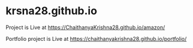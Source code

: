 # krsna28.github.io

Project is Live at https://ChaithanyaKrishna28.github.io/amazon/

Portfolio project is Live at https://chaithanyakrishna28.github.io/portfolio/
